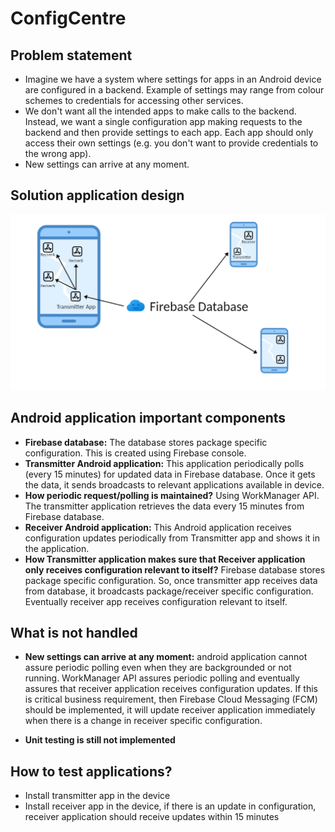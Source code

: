 # ConfigCentre

## Problem statement
* Imagine we have a system where settings for apps in an Android device are configured in a backend. Example of settings may range from colour schemes to credentials for accessing other services.
* We don't want all the intended apps to make calls to the backend. Instead, we want a single configuration app making requests to the backend and then provide settings to each app. Each app should only access their own settings (e.g. you don't want to provide credentials to the wrong app).
* New settings can arrive at any moment.

## Solution application design
<img src="art/systemdesign.png">

## Android application important components
* **Firebase database:** The database stores package specific configuration. This is created using Firebase console.
* **Transmitter Android application:** This application periodically polls (every 15 minutes) for updated data in Firebase database. Once it gets the data, it sends broadcasts to relevant applications available in device.
* **How periodic request/polling is maintained?** Using WorkManager API. The transmitter application retrieves the data every 15 minutes from Firebase database. 
* **Receiver Android application:** This Android application receives configuration updates periodically from Transmitter app and shows it in the application.
* **How Transmitter application makes sure that Receiver application only receives configuration relevant to itself?** Firebase database stores package specific configuration. So, once transmitter app receives data from database, it broadcasts package/receiver specific configuration. Eventually receiver app receives configuration relevant to itself.

## What is not handled   
* **New settings can arrive at any moment:** android application cannot assure periodic polling even when they are backgrounded or not running. WorkManager API assures periodic polling and eventually assures that receiver application receives configuration updates. If this is critical business requirement, then Firebase Cloud Messaging (FCM) should be implemented, it will update receiver application immediately when there is a change in receiver specific configuration.
   
* **Unit testing is still not implemented**

## How to test applications?
* Install transmitter app in the device
* Install receiver app in the device, if there is an update in configuration, receiver application should receive updates within 15 minutes
